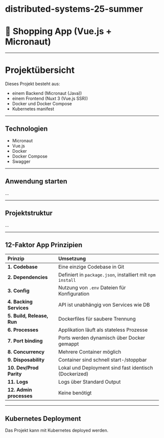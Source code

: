 # distributed-systems-25-summer
# 🛒 Shopping App (Vue.js + Micronaut)

---
# Projektübersicht

Dieses Projekt besteht aus:
- einem Backend (Micronaut (Java))
- einem Frontend (Nuxt 3 (Vue.js SSR))
- Docker und Docker Compose
- Kubernetes manifest

---

## Technologien
- Micronaut
- Vue.js
- Docker
- Docker Compose
- Swagger

---

## Anwendung starten
...

---

## Projektstruktur
...

---

## 12-Faktor App Prinzipien

| Prinzip | Umsetzung |
|:---|:---|
| **1. Codebase** | Eine einzige Codebase in Git |
| **2. Dependencies** | Definiert in `package.json`, installiert mit `npm install` |
| **3. Config** | Nutzung von `.env` Dateien für Konfiguration |
| **4. Backing Services** | API ist unabhängig von Services wie DB |
| **5. Build, Release, Run** | Dockerfiles für saubere Trennung |
| **6. Processes** | Applikation läuft als stateless Prozesse |
| **7. Port binding** | Ports werden dynamisch über Docker gemappt |
| **8. Concurrency** | Mehrere Container möglich |
| **9. Disposability** | Container sind schnell start-/stoppbar |
| **10. Dev/Prod Parity** | Lokal und Deployment sind fast identisch (Dockerized) |
| **11. Logs** | Logs über Standard Output |
| **12. Admin processes** | Keine benötigt |

---

## Kubernetes Deployment

Das Projekt kann mit Kubernetes deployed werden. 
